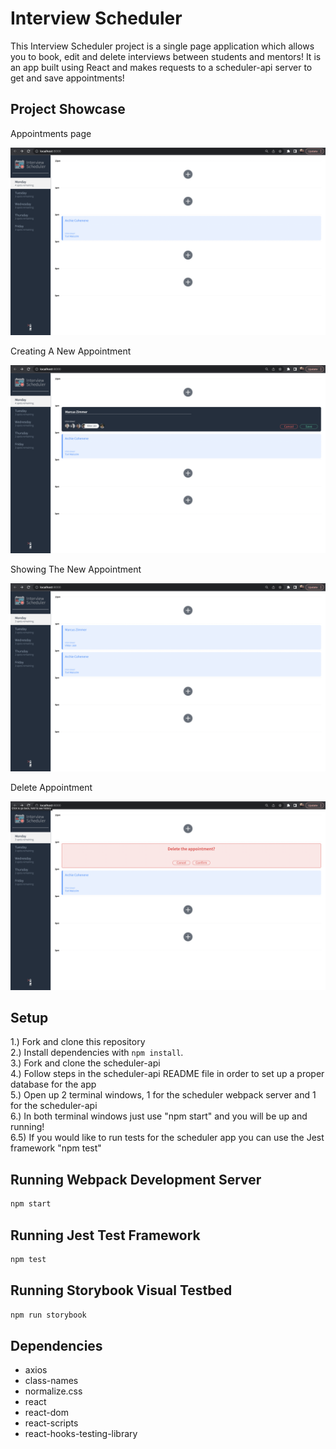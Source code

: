 # Interview Scheduler

This Interview Scheduler project is a single page application which allows you to book, edit and delete interviews between students and mentors! It is an app built using React and makes requests to a scheduler-api server to get and save appointments!

## Project Showcase

Appointments page

!["Appointments page"](https://github.com/marcuszcoding/scheduler/blob/master/docs/appointment-form.png)

Creating A New Appointment

!["Creating Appointment"](https://github.com/marcuszcoding/scheduler/blob/master/docs/create-appointment.png)

Showing The New Appointment

!["Showing New Appointment"](https://github.com/marcuszcoding/scheduler/blob/master/docs/new-appointment.png)

Delete Appointment

!["Deleting An Appointment"](https://github.com/marcuszcoding/scheduler/blob/master/docs/delete-appointment.png)

## Setup

1.) Fork and clone this repository  
2.) Install dependencies with `npm install`.  
3.) Fork and clone the scheduler-api  
4.) Follow steps in the scheduler-api README file in order to set up a proper database for the app  
5.) Open up 2 terminal windows, 1 for the scheduler webpack server and 1 for the scheduler-api  
6.) In both terminal windows just use "npm start" and you will be up and running!  
6.5) If you would like to run tests for the scheduler app you can use the Jest framework "npm test"

## Running Webpack Development Server

```sh
npm start
```

## Running Jest Test Framework

```sh
npm test
```

## Running Storybook Visual Testbed

```sh
npm run storybook
```

## Dependencies

- axios
- class-names
- normalize.css
- react
- react-dom
- react-scripts
- react-hooks-testing-library
